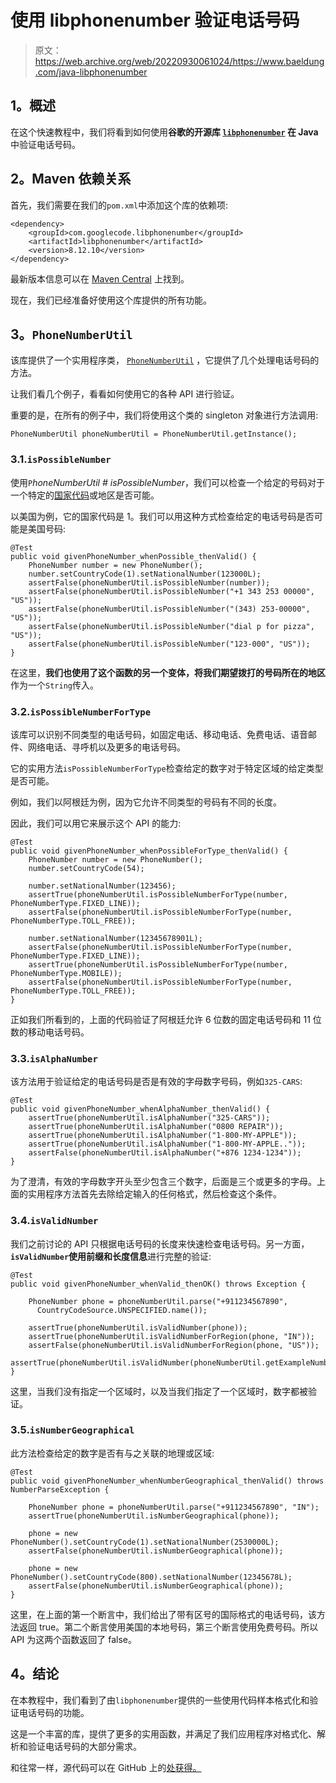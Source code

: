 # 使用 libphonenumber 验证电话号码

> 原文：<https://web.archive.org/web/20220930061024/https://www.baeldung.com/java-libphonenumber>

## 1。概述

在这个快速教程中，我们将看到如何使用**谷歌的开源库 [`libphonenumber`](https://web.archive.org/web/20220628130506/https://github.com/google/libphonenumber) 在 Java** 中验证电话号码。

## 2。Maven 依赖关系

首先，我们需要在我们的`pom.xml`中添加这个库的依赖项:

```
<dependency>
    <groupId>com.googlecode.libphonenumber</groupId>
    <artifactId>libphonenumber</artifactId>
    <version>8.12.10</version>
</dependency>
```

最新版本信息可以在 [Maven Central](https://web.archive.org/web/20220628130506/https://search.maven.org/artifact/com.googlecode.libphonenumber/libphonenumber) 上找到。

现在，我们已经准备好使用这个库提供的所有功能。

## 3。`PhoneNumberUtil`

该库提供了一个实用程序类， [`PhoneNumberUtil`](https://web.archive.org/web/20220628130506/https://www.javadoc.io/doc/com.googlecode.libphonenumber/libphonenumber/8.12.9/com/google/i18n/phonenumbers/PhoneNumberUtil.html) ，它提供了几个处理电话号码的方法。

让我们看几个例子，看看如何使用它的各种 API 进行验证。

重要的是，在所有的例子中，我们将使用这个类的 singleton 对象进行方法调用:

```
PhoneNumberUtil phoneNumberUtil = PhoneNumberUtil.getInstance();
```

### 3.1.`isPossibleNumber`

使用`P`*honeNumberUtil # isPossibleNumber*，我们可以检查一个给定的号码对于一个特定的[国家代码](https://web.archive.org/web/20220628130506/https://countrycode.org/)或地区是否可能。

以美国为例，它的国家代码是 1。我们可以用这种方式检查给定的电话号码是否可能是美国号码:

```
@Test
public void givenPhoneNumber_whenPossible_thenValid() {
    PhoneNumber number = new PhoneNumber();
    number.setCountryCode(1).setNationalNumber(123000L);
    assertFalse(phoneNumberUtil.isPossibleNumber(number));
    assertFalse(phoneNumberUtil.isPossibleNumber("+1 343 253 00000", "US"));
    assertFalse(phoneNumberUtil.isPossibleNumber("(343) 253-00000", "US"));
    assertFalse(phoneNumberUtil.isPossibleNumber("dial p for pizza", "US"));
    assertFalse(phoneNumberUtil.isPossibleNumber("123-000", "US"));
}
```

在这里，**我们也使用了这个函数的另一个变体，将我们期望拨打的号码所在的地区**作为一个`String`传入。

### 3.2.`isPossibleNumberForType`

该库可以识别不同类型的电话号码，如固定电话、移动电话、免费电话、语音邮件、网络电话、寻呼机以及更多的电话号码。

它的实用方法`isPossibleNumberForType`检查给定的数字对于特定区域的给定类型是否可能。

例如，我们以阿根廷为例，因为它允许不同类型的号码有不同的长度。

因此，我们可以用它来展示这个 API 的能力:

```
@Test
public void givenPhoneNumber_whenPossibleForType_thenValid() {
    PhoneNumber number = new PhoneNumber();
    number.setCountryCode(54);

    number.setNationalNumber(123456);
    assertTrue(phoneNumberUtil.isPossibleNumberForType(number, PhoneNumberType.FIXED_LINE));
    assertFalse(phoneNumberUtil.isPossibleNumberForType(number, PhoneNumberType.TOLL_FREE));

    number.setNationalNumber(12345678901L);
    assertFalse(phoneNumberUtil.isPossibleNumberForType(number, PhoneNumberType.FIXED_LINE));
    assertTrue(phoneNumberUtil.isPossibleNumberForType(number, PhoneNumberType.MOBILE));
    assertFalse(phoneNumberUtil.isPossibleNumberForType(number, PhoneNumberType.TOLL_FREE));
}
```

正如我们所看到的，上面的代码验证了阿根廷允许 6 位数的固定电话号码和 11 位数的移动电话号码。

### 3.3.`isAlphaNumber`

该方法用于验证给定的电话号码是否是有效的字母数字号码，例如`325-CARS`:

```
@Test
public void givenPhoneNumber_whenAlphaNumber_thenValid() {
    assertTrue(phoneNumberUtil.isAlphaNumber("325-CARS"));
    assertTrue(phoneNumberUtil.isAlphaNumber("0800 REPAIR"));
    assertTrue(phoneNumberUtil.isAlphaNumber("1-800-MY-APPLE"));
    assertTrue(phoneNumberUtil.isAlphaNumber("1-800-MY-APPLE.."));
    assertFalse(phoneNumberUtil.isAlphaNumber("+876 1234-1234"));
}
```

为了澄清，有效的字母数字开头至少包含三个数字，后面是三个或更多的字母。上面的实用程序方法首先去除给定输入的任何格式，然后检查这个条件。

### 3.4.`isValidNumber`

我们之前讨论的 API 只根据电话号码的长度来快速检查电话号码。另一方面， **`isValidNumber`使用前缀和长度信息**进行完整的验证:

```
@Test
public void givenPhoneNumber_whenValid_thenOK() throws Exception {

    PhoneNumber phone = phoneNumberUtil.parse("+911234567890", 
      CountryCodeSource.UNSPECIFIED.name());

    assertTrue(phoneNumberUtil.isValidNumber(phone));
    assertTrue(phoneNumberUtil.isValidNumberForRegion(phone, "IN"));
    assertFalse(phoneNumberUtil.isValidNumberForRegion(phone, "US"));
    assertTrue(phoneNumberUtil.isValidNumber(phoneNumberUtil.getExampleNumber("IN")));
}
```

这里，当我们没有指定一个区域时，以及当我们指定了一个区域时，数字都被验证。

### 3.5.`isNumberGeographical​`

此方法检查给定的数字是否有与之关联的地理或区域:

```
@Test
public void givenPhoneNumber_whenNumberGeographical_thenValid() throws NumberParseException {

    PhoneNumber phone = phoneNumberUtil.parse("+911234567890", "IN");
    assertTrue(phoneNumberUtil.isNumberGeographical(phone));

    phone = new PhoneNumber().setCountryCode(1).setNationalNumber(2530000L);
    assertFalse(phoneNumberUtil.isNumberGeographical(phone));

    phone = new PhoneNumber().setCountryCode(800).setNationalNumber(12345678L);
    assertFalse(phoneNumberUtil.isNumberGeographical(phone));
}
```

这里，在上面的第一个断言中，我们给出了带有区号的国际格式的电话号码，该方法返回 true。第二个断言使用美国的本地号码，第三个断言使用免费号码。所以 API 为这两个函数返回了 false。

## 4。结论

在本教程中，我们看到了由`libphonenumber`提供的一些使用代码样本格式化和验证电话号码的功能。

这是一个丰富的库，提供了更多的实用函数，并满足了我们应用程序对格式化、解析和验证电话号码的大部分需求。

和往常一样，源代码可以在 GitHub 上的[处获得。](https://web.archive.org/web/20220628130506/https://github.com/eugenp/tutorials/tree/master/libraries-6)